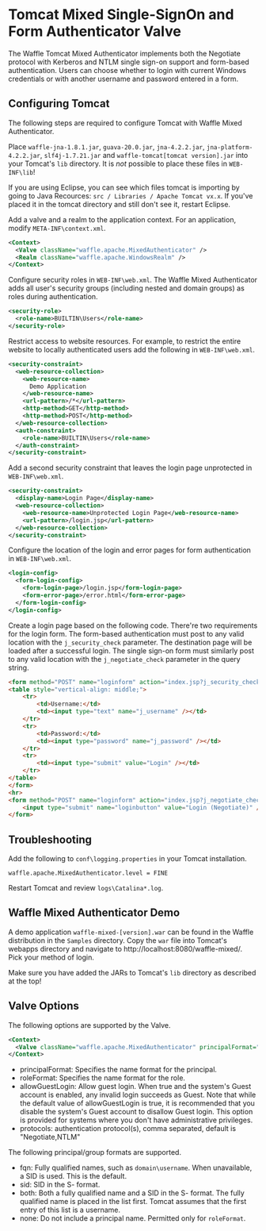 Tomcat Mixed Single-SignOn and Form Authenticator Valve
=======================================================

The Waffle Tomcat Mixed Authenticator implements both the Negotiate protocol with Kerberos and NTLM single sign-on support and form-based authentication. Users can choose whether to login with current Windows credentials or with another username and password entered in a form. 

Configuring Tomcat
------------------

The following steps are required to configure Tomcat with Waffle Mixed Authenticator. 

Place  `waffle-jna-1.8.1.jar`, `guava-20.0.jar`, `jna-4.2.2.jar`, `jna-platform-4.2.2.jar`, `slf4j-1.7.21.jar` and `waffle-tomcat[tomcat version].jar` into your Tomcat's `lib` directory. It is *not* possible to place these files in `WEB-INF\lib`!

If you are using Eclipse, you can see which files tomcat is importing by going to Java Recources: `src / Libraries / Apache Tomcat vx.x`. If you've placed it in the tomcat directory and still don't see it, restart Eclipse.

Add a valve and a realm to the application context. For an application, modify `META-INF\context.xml`. 

``` xml
<Context>
  <Valve className="waffle.apache.MixedAuthenticator" />
  <Realm className="waffle.apache.WindowsRealm" />
</Context>
```

Configure security roles in `WEB-INF\web.xml`. The Waffle Mixed Authenticator adds all user's security groups (including nested and domain groups) as roles during authentication. 

``` xml
<security-role>
  <role-name>BUILTIN\Users</role-name>
</security-role>
```

Restrict access to website resources. For example, to restrict the entire website to locally authenticated users add the following in `WEB-INF\web.xml`. 

``` xml
<security-constraint>
  <web-resource-collection>
    <web-resource-name>
      Demo Application
    </web-resource-name>
    <url-pattern>/*</url-pattern>
    <http-method>GET</http-method>
    <http-method>POST</http-method>
  </web-resource-collection>
  <auth-constraint>
    <role-name>BUILTIN\Users</role-name>
  </auth-constraint>
</security-constraint>
```

Add a second security constraint that leaves the login page unprotected in `WEB-INF\web.xml`. 

``` xml
<security-constraint>
  <display-name>Login Page</display-name>
  <web-resource-collection>
    <web-resource-name>Unprotected Login Page</web-resource-name>
    <url-pattern>/login.jsp</url-pattern>
  </web-resource-collection>
</security-constraint>
```

Configure the location of the login and error pages for form authentication in `WEB-INF\web.xml`. 

``` xml
<login-config>
  <form-login-config>
    <form-login-page>/login.jsp</form-login-page>  
    <form-error-page>/error.html</form-error-page>  
  </form-login-config>
</login-config>
```

Create a login page based on the following code. There're two requirements for the login form. The form-based authentication must post to any valid location with the `j_security_check` parameter. The destination page will be loaded after a successful login. The single sign-on form must similarly post to any valid location with the `j_negotiate_check` parameter in the query string. 

``` html
<form method="POST" name="loginform" action="index.jsp?j_security_check">
<table style="vertical-align: middle;">
    <tr>
        <td>Username:</td>
        <td><input type="text" name="j_username" /></td>
    </tr>
    <tr>
        <td>Password:</td>
        <td><input type="password" name="j_password" /></td>
    </tr>
    <tr>
        <td><input type="submit" value="Login" /></td>
    </tr>
</table>
</form>
<hr>
<form method="POST" name="loginform" action="index.jsp?j_negotiate_check">
    <input type="submit" name="loginbutton" value="Login (Negotiate)" />
</form>
```

Troubleshooting
---------------

Add the following to `conf\logging.properties` in your Tomcat installation. 

```
waffle.apache.MixedAuthenticator.level = FINE
```

Restart Tomcat and review `logs\Catalina*.log`. 

Waffle Mixed Authenticator Demo
-------------------------------

A demo application `waffle-mixed-[version].war` can be found in the Waffle distribution in the `Samples` directory. Copy the `war` file into Tomcat's webapps directory and navigate to http://localhost:8080/waffle-mixed/. Pick your method of login. 

Make sure you have added the JARs to Tomcat's `lib` directory as described at the top!

Valve Options
-------------

The following options are supported by the Valve. 

``` xml
<Context>
  <Valve className="waffle.apache.MixedAuthenticator" principalFormat="fqn" roleFormat="both" />
</Context>
```

* principalFormat: Specifies the name format for the principal.
* roleFormat: Specifies the name format for the role.
* allowGuestLogin: Allow guest login. When true and the system's Guest account is enabled, any invalid login succeeds as Guest. Note that while the default value of allowGuestLogin is true, it is recommended that you disable the system's Guest account to disallow Guest login. This option is provided for systems where you don't have administrative privileges. 
* protocols: authentication protocol(s), comma separated, default is "Negotiate,NTLM"

The following principal/group formats are supported. 

* fqn: Fully qualified names, such as `domain\username`. When unavailable, a SID is used. This is the default. 
* sid: SID in the S- format. 
* both: Both a fully qualified name and a SID in the S- format. The fully qualified name is placed in the list first. Tomcat assumes that the first entry of this list is a username.
* none: Do not include a principal name. Permitted only for `roleFormat`.
